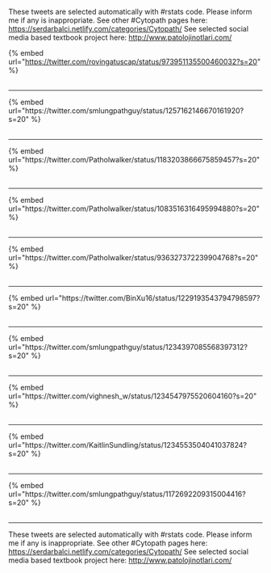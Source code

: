 

These tweets are selected automatically with #rstats code. Please inform me if any is inappropriate.
See other #Cytopath pages here: https://serdarbalci.netlify.com/categories/Cytopath/ 
See selected social media based textbook project here: http://www.patolojinotlari.com/

{% embed url="https://twitter.com/rovingatuscap/status/973951135500460032?s=20" %}<br>
<br>
<hr>
{% embed url="https://twitter.com/smlungpathguy/status/1257162146670161920?s=20" %}<br>
<br>
<hr>
{% embed url="https://twitter.com/Patholwalker/status/1183203866675859457?s=20" %}<br>
<br>
<hr>
{% embed url="https://twitter.com/Patholwalker/status/1083516316495994880?s=20" %}<br>
<br>
<hr>
{% embed url="https://twitter.com/Patholwalker/status/936327372239904768?s=20" %}<br>
<br>
<hr>
{% embed url="https://twitter.com/BinXu16/status/1229193543794798597?s=20" %}<br>
<br>
<hr>
{% embed url="https://twitter.com/smlungpathguy/status/1234397085568397312?s=20" %}<br>
<br>
<hr>
{% embed url="https://twitter.com/vighnesh_w/status/1234547975520604160?s=20" %}<br>
<br>
<hr>
{% embed url="https://twitter.com/KaitlinSundling/status/1234553504041037824?s=20" %}<br>
<br>
<hr>
{% embed url="https://twitter.com/smlungpathguy/status/1172692209315004416?s=20" %}<br>
<br>
<hr>


These tweets are selected automatically with #rstats code. Please inform me if any is inappropriate.
See other #Cytopath pages here: https://serdarbalci.netlify.com/categories/Cytopath/ 
See selected social media based textbook project here: http://www.patolojinotlari.com/
